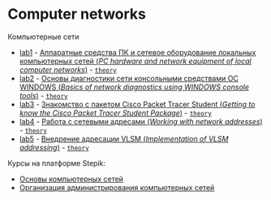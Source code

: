 # Computer networks
Компьютерные сети

- [lab1](https://github.com/TemaBlag/BSU/tree/main/computer_networks/lab1) - [Аппаратные средства ПК и
сетевое оборудование локальных компьютерных сетей (_PC hardware and network equipment of local computer networks_)](https://temablag.github.io/BSU/computer_networks/lab1/lab1.pdf) - [`theory`](https://temablag.github.io/BSU/computer_networks/lab1/lab1_theory.pdf)
- [lab2](https://github.com/TemaBlag/BSU/tree/main/computer_networks/lab2) - [Основы диагностики сети консольными средствами ОС WINDOWS (_Basics of network diagnostics using WINDOWS console tools_)](https://temablag.github.io/BSU/computer_networks/lab2/lab2.pdf) - [`theory`](https://temablag.github.io/BSU/computer_networks/lab2/lab2_theory.pdf)
- [lab3](https://github.com/TemaBlag/BSU/tree/main/computer_networks/lab3) - [Знакомство с пакетом Cisco Packet Tracer Student (_Getting to know the Cisco Packet Tracer Student Package_)](https://temablag.github.io/BSU/computer_networks/lab3/lab3.pdf) - [`theory`](https://temablag.github.io/BSU/computer_networks/lab3/lab3_theory.pdf)
- [lab4](https://github.com/TemaBlag/BSU/tree/main/computer_networks/lab4) - [Работа с сетевыми адресами (_Working with network addresses_)](https://temablag.github.io/BSU/computer_networks/lab4/lab4.pdf) - [`theory`](https://temablag.github.io/BSU/computer_networks/lab4/lab4_theory.pdf)
- [lab5](https://github.com/TemaBlag/BSU/tree/main/computer_networks/lab5) - [Внедрение адресации VLSM (_Implementation of VLSM addressing_)](https://temablag.github.io/BSU/computer_networks/lab5/master.pdf) - [`theory`](https://temablag.github.io/BSU/computer_networks/lab5/lab5_theory.pdf)


Курсы на платформе Stepik:
- [Основы компьютерных сетей](https://stepik.org/course/208904/syllabus?search=6506192455)
- [Организация администрирования компьютерных сетей](https://stepik.org/course/83555/syllabus?search=6506192460)
